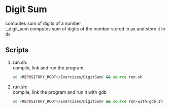 # Digit Sum
computes sum of digits of a number<br />
;_digit_sum computes sum of digits of the number stored in ax and store it in dx

## Scripts
 1. run.sh: <br />
    compile, link and run the program <br />
    ```bash
    cd <REPOSITORY_ROOT>/Exercises/DigitSum/ && source run.sh
    ```
 
 2. run.sh: <br />
    compile, link the program and run it with gdb <br />
    ```bash
    cd <REPOSITORY_ROOT>/Exercises/DigitSum/ && source run-with-gdb.sh
    ```
